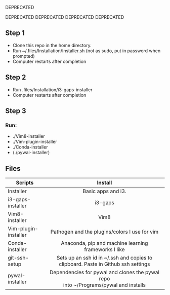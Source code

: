 DEPRECATED

DEPRECATED
DEPRECATED
DEPRECATED
DEPRECATED

## Step 1

* Clone this repo in the home directory.
* Run ~/.files/Installation/Installer.sh (not as sudo, put in password when prompted)
* Computer restarts after completion

## Step 2
* Run .files/Installation/i3-gaps-installer
* Computer restarts after completion

## Step 3
### Run:
* ./Vim8-installer
* ./Vim-plugin-installer
* ./Conda-installer
* (./pywal-installer)

## Files

| Scripts       | Install   | 
| ------------- |:-------------:| 
| Installer      | Basic apps and i3.| 
| i3-gaps-installer| i3-gaps | 
| Vim8-installer  | Vim8 | 
| Vim-plugin-installer  | Pathogen and the plugins/colors I use for vim | 
| Conda-installer  | Anaconda, pip and machine learning frameworks I like |
| git-ssh-setup  | Sets up an ssh id in ~/.ssh and copies to clipboard. Paste in Github ssh settings |
| pywal-installer | Dependencies for pywal and clones the pywal repo <br> into ~/Programs/pywal and installs | 

